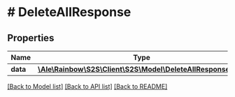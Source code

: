 # # DeleteAllResponse

## Properties

Name | Type | Description | Notes
------------ | ------------- | ------------- | -------------
**data** | [**\Ale\Rainbow\S2S\Client\S2S\Model\DeleteAllResponseData**](DeleteAllResponseData.md) |  | [optional] 

[[Back to Model list]](../../README.md#documentation-for-models) [[Back to API list]](../../README.md#documentation-for-api-endpoints) [[Back to README]](../../README.md)


